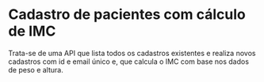 # Cadastro de pacientes com cálculo de IMC
Trata-se de uma API que lista todos os cadastros existentes e realiza novos cadastros com id e email único e, que calcula o IMC com base nos dados de peso e altura.
